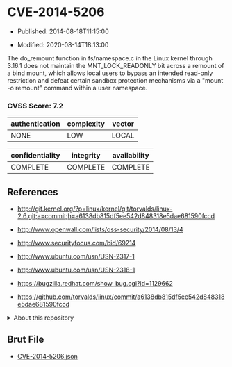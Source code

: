 # CVE-2014-5206

- Published: 2014-08-18T11:15:00

- Modified: 2020-08-14T18:13:00

The do_remount function in fs/namespace.c in the Linux kernel through 3.16.1 does not maintain the MNT_LOCK_READONLY bit across a remount of a bind mount, which allows local users to bypass an intended read-only restriction and defeat certain sandbox protection mechanisms via a "mount -o remount" command within a user namespace.

### CVSS Score: **7.2**

| authentication | complexity | vector |
| --- | --- | --- |
| NONE | LOW | LOCAL |

| confidentiality | integrity | availability |
| --- | --- | --- |
| COMPLETE | COMPLETE | COMPLETE |

## References

* http://git.kernel.org/?p=linux/kernel/git/torvalds/linux-2.6.git;a=commit;h=a6138db815df5ee542d848318e5dae681590fccd

* http://www.openwall.com/lists/oss-security/2014/08/13/4

* http://www.securityfocus.com/bid/69214

* http://www.ubuntu.com/usn/USN-2317-1

* http://www.ubuntu.com/usn/USN-2318-1

* https://bugzilla.redhat.com/show_bug.cgi?id=1129662

* https://github.com/torvalds/linux/commit/a6138db815df5ee542d848318e5dae681590fccd

<details>
<summary>About this repository</summary> 

  This repository is part of the project [Live Hack CVE](https://github.com/Live-Hack-CVE). Main website can be found [www.live-hack.org](https://www.live-hack.org) 
  
  Made by [Sn0wAlice](https://github.com/Sn0wAlice) for the people that care about security and need to have a feed of the latest CVEs. Hope you enjoy it, don't forget to star the repo and follow me on [Twitter](https://twitter.com/Sn0wAlice) and [Github](https://github.com/Sn0wAlice). And that is my [personnal website](https://www.alice-snow.me/)

  - [Home Page](https://github.com/Live-Hack-CVE)
  - [Framework](https://github.com/Live-Hack-CVE/cve-framework)
  - [CVE database](https://github.com/Live-Hack-CVE/full_database)
  - [Changelog](https://github.com/Live-Hack-CVE/Changelog)
</details>

## Brut File

* [CVE-2014-5206.json](https://raw.githubusercontent.com/Live-Hack-CVE/full_database/main/cves/2014/CVE-2014-5206.json)

